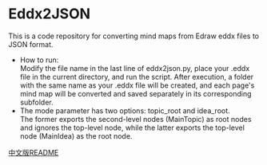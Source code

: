 # Eddx2JSON
This is a code repository for converting mind maps from Edraw eddx files to JSON format.

* How to run:\
Modify the file name in the last line of eddx2json.py, place your .eddx file in the current directory, and run the script. After execution, a folder with the same name as your .eddx file will be created, and each page's mind map will be converted and saved separately in its corresponding subfolder.
* The mode parameter has two options: topic_root and idea_root.\
The former exports the second-level nodes (MainTopic) as root nodes and ignores the top-level node, while the latter exports the top-level node (MainIdea) as the root node.

[中文版README](./README_CN.md)
